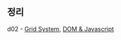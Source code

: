 ## 정리

d02 - [Grid System](https://www.evernote.com/Home.action?securityRegCode=chromestore#n=c7ab3e1d-97dd-46d6-83d4-d6dd1a20622f&ses=4&sh=2&sds=5&), [DOM & Javascript](https://www.evernote.com/Home.action?securityRegCode=chromestore#n=20eaef88-e9d1-4ca8-8f66-07c7dba9fd9d&ses=4&sh=2&sds=5&)

